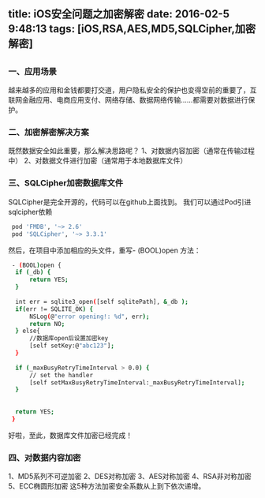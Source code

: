 title: iOS安全问题之加密解密
date: 2016-02-5 9:48:13
tags: [iOS,RSA,AES,MD5,SQLCipher,加密解密]
---

## 

### 一、应用场景
  越来越多的应用和金钱都要打交道，用户隐私安全的保护也变得空前的重要了，互联网金融应用、电商应用支付、网络存储、数据网络传输……都需要对数据进行保护。

  <!-- more -->
### 二、加密解密解决方案 
  
  既然数据安全如此重要，那么解决思路呢？
  1、对数据内容加密（通常在传输过程中）
  2、对数据文件进行加密（通常用于本地数据库文件）

### 三、SQLCipher加密数据库文件
  SQLCipher是完全开源的，代码可以在github上面找到。
  我们可以通过Pod引进sqlcipher依赖
  ``` bash
   pod 'FMDB', '~> 2.6'
   pod 'SQLCipher', '~> 3.3.1'
  ```
  然后，在项目中添加相应的头文件，重写- (BOOL)open 方法：
  ``` bash
   - (BOOL)open {
    if (_db) {
        return YES;
    }
    
    int err = sqlite3_open([self sqlitePath], &_db );
    if(err != SQLITE_OK) {
        NSLog(@"error opening!: %d", err);
        return NO;
    } else{
        //数据库open后设置加密key
        [self setKey:@"abc123"];
    }
    
    if (_maxBusyRetryTimeInterval > 0.0) {
        // set the handler
        [self setMaxBusyRetryTimeInterval:_maxBusyRetryTimeInterval];
    }
    
    
    return YES;
   }
  ```
  好啦，至此，数据库文件加密已经完成！

### 四、对数据内容加密
  1、MD5系列不可逆加密
  2、DES对称加密
  3、AES对称加密
  4、RSA非对称加密
  5、ECC椭圆形加密
  这5种方法加密安全系数从上到下依次递增。


<!--   ``` bash
  $hexo deploy
  ```
  More info: [Deployment](https://hexo.io/docs/deployment.html)
 

  ``` bash
  $npm install hexo-deployer-git --save
  ``` 
 

  ``` bash
  $hexo server
  ```

  ![断货](http://7xslr9.com1.z0.glb.clouddn.com/kingcqduanhuo%402x.png)!
 -->


